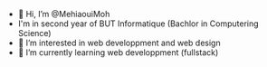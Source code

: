 - 👋 Hi, I’m @MehiaouiMoh
- I'm in second year of BUT Informatique (Bachlor in Computering Science)
- 👀 I’m interested in web developpment and web design
- 🌱 I’m currently learning web developpment (fullstack)

<!---
MehiaouiMoh/MehiaouiMoh is a ✨ special ✨ repository because its `README.md` (this file) appears on your GitHub profile.
You can click the Preview link to take a look at your changes.
--->
